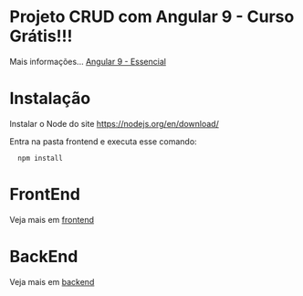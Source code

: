# Projeto CRUD com Angular 9 - Curso Grátis!!!

Mais informações...
[Angular 9 - Essencial](https://www.cod3r.com.br/courses/angular-9-essencial)


# Instalação

Instalar o Node do site https://nodejs.org/en/download/

Entra na pasta frontend e executa esse comando:

```
  npm install
```

# FrontEnd

Veja mais em [frontend](frontend/README.md)

# BackEnd

Veja mais em [backend](backend/README.md)

